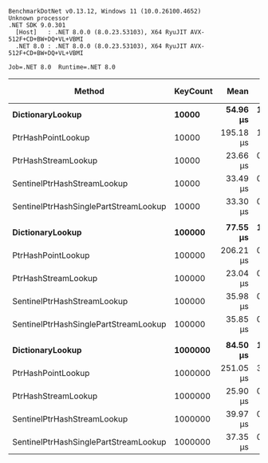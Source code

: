 ```

BenchmarkDotNet v0.13.12, Windows 11 (10.0.26100.4652)
Unknown processor
.NET SDK 9.0.301
  [Host]   : .NET 8.0.0 (8.0.23.53103), X64 RyuJIT AVX-512F+CD+BW+DQ+VL+VBMI
  .NET 8.0 : .NET 8.0.0 (8.0.23.53103), X64 RyuJIT AVX-512F+CD+BW+DQ+VL+VBMI

Job=.NET 8.0  Runtime=.NET 8.0  

```
| Method                                | KeyCount | Mean      | Error    | StdDev   | Ratio | RatioSD | Gen0   | Allocated | Alloc Ratio |
|-------------------------------------- |--------- |----------:|---------:|---------:|------:|--------:|-------:|----------:|------------:|
| **DictionaryLookup**                      | **10000**    |  **54.96 μs** | **1.082 μs** | **1.328 μs** |  **1.00** |    **0.00** |      **-** |         **-** |          **NA** |
| PtrHashPointLookup                    | 10000    | 195.18 μs | 1.172 μs | 1.039 μs |  3.56 |    0.11 |      - |         - |          NA |
| PtrHashStreamLookup                   | 10000    |  23.66 μs | 0.236 μs | 0.221 μs |  0.43 |    0.01 |      - |         - |          NA |
| SentinelPtrHashStreamLookup           | 10000    |  33.49 μs | 0.434 μs | 0.385 μs |  0.61 |    0.02 | 9.5215 |   80024 B |          NA |
| SentinelPtrHashSinglePartStreamLookup | 10000    |  33.30 μs | 0.351 μs | 0.311 μs |  0.61 |    0.02 | 9.5215 |   80024 B |          NA |
|                                       |          |           |          |          |       |         |        |           |             |
| **DictionaryLookup**                      | **100000**   |  **77.55 μs** | **1.358 μs** | **1.270 μs** |  **1.00** |    **0.00** |      **-** |         **-** |          **NA** |
| PtrHashPointLookup                    | 100000   | 206.21 μs | 0.720 μs | 0.638 μs |  2.66 |    0.04 |      - |         - |          NA |
| PtrHashStreamLookup                   | 100000   |  23.04 μs | 0.306 μs | 0.272 μs |  0.30 |    0.01 |      - |         - |          NA |
| SentinelPtrHashStreamLookup           | 100000   |  35.98 μs | 0.713 μs | 1.022 μs |  0.47 |    0.02 | 9.5215 |   80024 B |          NA |
| SentinelPtrHashSinglePartStreamLookup | 100000   |  35.85 μs | 0.713 μs | 1.581 μs |  0.47 |    0.02 | 9.5215 |   80024 B |          NA |
|                                       |          |           |          |          |       |         |        |           |             |
| **DictionaryLookup**                      | **1000000**  |  **84.50 μs** | **1.540 μs** | **2.398 μs** |  **1.00** |    **0.00** |      **-** |         **-** |          **NA** |
| PtrHashPointLookup                    | 1000000  | 251.05 μs | 3.395 μs | 3.176 μs |  2.97 |    0.12 |      - |         - |          NA |
| PtrHashStreamLookup                   | 1000000  |  25.90 μs | 0.498 μs | 0.511 μs |  0.31 |    0.01 |      - |         - |          NA |
| SentinelPtrHashStreamLookup           | 1000000  |  39.97 μs | 0.793 μs | 1.430 μs |  0.47 |    0.02 | 9.5215 |   80024 B |          NA |
| SentinelPtrHashSinglePartStreamLookup | 1000000  |  37.35 μs | 0.721 μs | 0.937 μs |  0.44 |    0.02 | 9.5215 |   80024 B |          NA |
